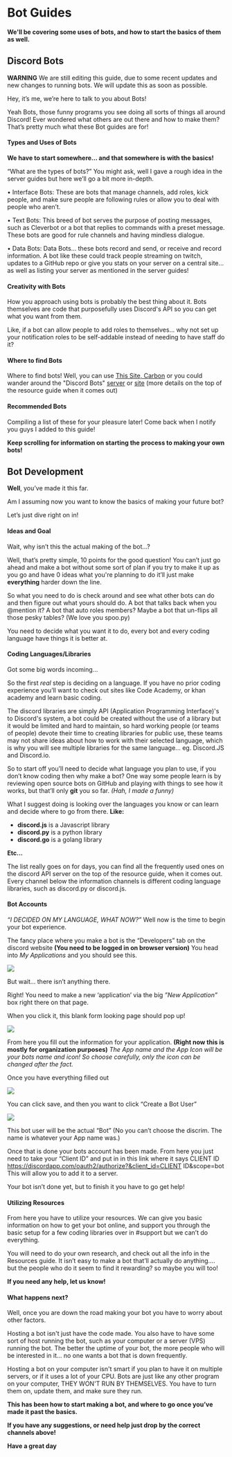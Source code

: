 # Bot Guides

**We'll be covering some uses of bots, and how to start the basics of them as well.**


## Discord Bots

**WARNING** We are still editing this guide, due to some recent updates and new changes to running bots. We will update this as soon as possible.

Hey, it’s me, we’re here to talk to you about Bots!

Yeah Bots, those funny programs you see doing all sorts of things all around Discord! Ever wondered what others are out there and how to make them? That’s pretty much what these Bot guides are for!

#### Types and Uses of Bots

**We have to start somewhere… and that somewhere is with the basics!**

“What are the types of bots?” You might ask, well I gave a rough idea in the server guides but here we’ll go a bit more in-depth.


  • Interface Bots:
These are bots that manage channels, add roles, kick people, and make sure people are following rules or allow you to deal with people who aren’t.


 • Text Bots:
This breed of bot serves the purpose of posting messages, such as Cleverbot or a bot that replies to commands with a preset message. These bots are good for rule channels and having mindless dialogue.


 • Data Bots:
Data Bots… these bots record and send, or receive and record information. A bot like these could track people streaming on twitch, updates to a GitHub repo or give you stats on your server on a central site… as well as listing your server as mentioned in the server guides!

#### Creativity with Bots

How you approach using bots is probably the best thing about it. Bots themselves are code that purposefully uses Discord's API so you can get what you want from them.

Like, if a bot can allow people to add roles to themselves... why not set up your notification roles to be self-addable instead of needing to have staff do it?



#### Where to find Bots

Where to find bots! Well, you can use [This Site, Carbon](https://www.carbonitex.net/discord/bots) or you could wander around the "Discord Bots" [server](https://discord.gg/xbgUBZQ) or [site](https://bots.discord.pw/) (more details on the top of the resource guide when it comes out)

#### Recommended Bots

Compiling a list of these for your pleasure later! Come back when I notify you guys I added to this guide!

**Keep scrolling for information on starting the process to making your own bots!**


## Bot Development


**Well**, you’ve made it this far.

Am I assuming now you want to know the basics of making your future bot?

Let’s just dive right on in!


#### Ideas and Goal

Wait, why isn’t this the actual making of the bot…?

Well, that’s pretty simple, 10 points for the good question! You can’t just go ahead and make a bot without some sort of plan if you try to make it up as you go and have 0 ideas what you're planning to do it’ll just make **everything** harder down the line.

So what you need to do is check around and see what other bots can do and then figure out what yours should do. A bot that talks back when you @mention it? A bot that auto roles members? Maybe a bot that un-flips all those pesky tables? (We love you spoo.py)

You need to decide what you want it to do, every bot and every coding language have things it is better at.


#### Coding Languages/Libraries

Got some big words incoming...

So the first _real_ step is deciding on a language. If you have no prior coding experience you’ll want to check out sites like Code Academy, or khan academy and learn basic coding.

The discord libraries are simply API (Application Programming Interface)'s to Discord's system, a bot could be created without the use of a library but it would be limited and hard to maintain, so hard working people (or teams of people) devote their time to creating libraries for public use, these teams may not share ideas about how to work with their selected language, which is why you will see multiple libraries for the same language... eg. Discord.JS and Discord.io.

So to start off you’ll need to decide what language you plan to use, if you don’t know coding then why make a bot? One way some people learn is by reviewing open source bots on GitHub and playing with things to see how it works, but that’ll only **git** you so far. _(Hah, I made a funny)_

What I suggest doing is looking over the languages you know or can learn and decide where to go from there. 
**Like:** 
* **discord.js** is a Javascript library 
* **discord.py** is a python library 
* **discord.go** is a golang library

**Etc...**

The list really goes on for days, you can find all the frequently used ones on the discord API server on the top of the resource guide, when it comes out. Every channel below the information channels is different coding language libraries, such as discord.py or discord.js.


#### Bot Accounts

_“I DECIDED ON MY LANGUAGE, WHAT NOW?”_ Well now is the time to begin your bot experience.

The fancy place where you make a bot is the “Developers” tab on the discord website **(You need to be logged in on browser version)** You head into _My Applications_ and you should see this.

![](http://i.imgur.com/rkLTlMk.png)

But wait… there isn’t anything there.

Right! You need to make a new ‘application’ via the big _”New Application”_ box right there on that page.

When you click it, this blank form looking page should pop up! 

![](http://i.imgur.com/lnYrxxu.png)

From here you fill out the information for your application. **(Right now this is mostly for organization purposes)** _The App name and the App Icon will be your bots name and icon! So choose carefully, only the icon can be changed after the fact._

Once you have everything filled out 

![](http://i.imgur.com/167cRs7.png)

You can click save, and then you want to click “Create a Bot User” 

![](http://i.imgur.com/OrmBTfq.png)

This bot user will be the actual “Bot” (No you can’t choose the discrim. The name is whatever your App name was.)

Once that is done your bots account has been made. From here you just need to take your “Client ID” and put in in this link where it says CLIENT ID https://discordapp.com/oauth2/authorize?&client_id=CLIENT ID&scope=bot This will allow you to add it to a server.

Your bot isn’t done yet, but to finish it you have to go get help!


#### Utilizing Resources

From here you have to utilize your resources. We can give you basic information on how to get your bot online, and support you through the basic setup for a few coding libraries over in #support but we can’t do everything.

You will need to do your own research, and check out all the info in the Resources guide.
It isn’t easy to make a bot that’ll actually do anything.... but the people who do it seem to find it rewarding? so maybe you will too!

**If you need any help, let us know!**

#### What happens next?

Well, once you are down the road making your bot you have to worry about other factors.

Hosting a bot isn't just have the code made. You also have to have some sort of host running the bot, such as your computer or a server (VPS) running the bot. The better the uptime of your bot, the more people who will be interested in it... no one wants a bot that is down frequently.

Hosting a bot on your computer isn't smart if you plan to have it on multiple servers, or if it uses a lot of your CPU. Bots are just like any other program on your computer, THEY WON'T RUN BY THEMSELVES. You have to turn them on, update them, and make sure they run.

**This has been how to start making a bot, and where to go once you’ve made it past the basics.**

**If you have any suggestions, or need help just drop by the correct channels above!**

**Have a great day**
